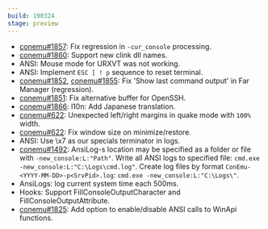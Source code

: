 ```yaml
---
build: 190324
stage: preview
---
```


* [conemu#1857](https://github.com/Maximus5/ConEmu/issues/1857): Fix regression in `-cur_console` processing.
* [conemu#1860](https://github.com/Maximus5/ConEmu/issues/1860): Support new clink dll names.
* ANSI: Mouse mode for URXVT was not working.
* ANSI: Implement `ESC [ ! p` sequence to reset terminal.
* [conemu#1852](https://github.com/Maximus5/ConEmu/issues/1852), [conemu#1855](https://github.com/Maximus5/ConEmu/issues/1855): Fix 'Show last command output' in Far Manager (regression).
* [conemu#1851](https://github.com/Maximus5/ConEmu/issues/1851): Fix alternative buffer for OpenSSH.
* [conemu#1866](https://github.com/Maximus5/ConEmu/issues/1866): l10n: Add Japanese translation.
* [conemu#622](https://github.com/Maximus5/ConEmu/issues/622): Unexpected left/right margins in quake mode with `100%` width.
* [conemu#622](https://github.com/Maximus5/ConEmu/issues/622): Fix window size on minimize/restore.
* ANSI: Use \x7 as our specials terminator in logs.
* [conemu#1492](https://github.com/Maximus5/ConEmu/issues/1492): AnsiLog-s location may be specified as a folder or file with `-new_console:L:"Path"`.
  Write all ANSI logs to specified file:
  `cmd.exe -new_console:L:"C:\Logs\cmd.log"`.
  Create log files by format `ConEmu-<YYYY-MM-DD>-p<SrvPid>.log`:
  `cmd.exe -new_console:L:"C:\Logs\"`.
* AnsiLogs: log current system time each 500ms.
* Hooks: Support FillConsoleOutputCharacter and FillConsoleOutputAttribute.
* [conemu#1825](https://github.com/Maximus5/ConEmu/issues/1825): Add option to enable/disable ANSI calls to WinApi functions.
